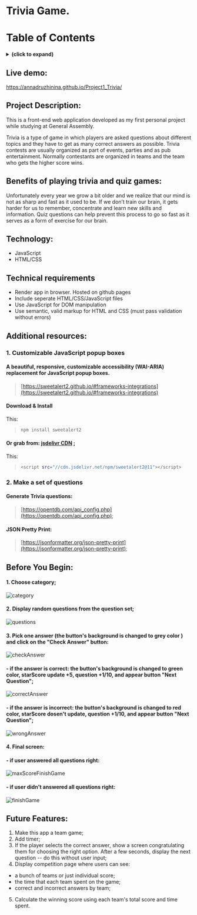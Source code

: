 # Trivia Game.

# Table of Contents

<details>
<summary><b>(click to expand)</b></summary>
<!-- MarkdownTOC -->
  
1. [Live demo](#liveDemo)
1. [Project Description](#description)
1. [Benefits of playing trivia and quiz games](#benefits)
1. [Technology](#technology)  
1. [Technical Requirements](#technicalRequirements)
1. [Technologies Used](#technologiesUsed)  
1. [Additional resources](#resources)
1. [Download Install](#downloadInstall)

<!-- /MarkdownTOC -->
</details>

<a id="liveDemo"></a>

## Live demo:

https://annadruzhinina.github.io/Project1_Trivia/

<a id="description"></a>

## Project Description:

This is a front-end web application developed as my first personal project while studying at General
Assembly.

Trivia is a type of game in which players are asked questions about different topics and they have to get as many correct answers as possible. Trivia contests are usually organized as part of events, parties and as pub entertainment. Normally contestants are organized in teams and the team who gets the higher score wins.

<a id="benefits"></a>

## Benefits of playing trivia and quiz games:

Unfortunately every year we grow a bit older and we realize that our mind is not as sharp and fast as it used to be. If we don’t train our brain, it gets harder for us to remember, concentrate and learn new skills and information.
Quiz questions can help prevent this process to go so fast as it serves as a form of exercise for our brain.

<a id="technology"></a>

## Technology:

- JavaScript
- HTML/CSS

<a id="technicalRequirements"></a>

## Technical requirements

- Render app in browser. Hosted on github pages
- Include seperate HTML/CSS/JavaScript files
- Use JavaScript for DOM manipulation
- Use semantic, valid markup for HTML and CSS (must pass validation without errors)

<a id="technologiesUsed"></a>

<a id="resources"></a>

## Additional resources:

### 1. Customizable JavaScript popup boxes

#### A beautiful, responsive, customizable accessibility (WAI-ARIA) replacement for JavaScript popup boxes.

> [https://sweetalert2.github.io/#frameworks-integrations](https://sweetalert2.github.io/#frameworks-integrations)

#### Download & Install

This:

> ```bash
> npm install sweetalert2
> ```

#### Or grab from: [jsdelivr CDN](https://www.jsdelivr.com/package/npm/sweetalert2) ;

This:

> ```bash
> <script src="//cdn.jsdelivr.net/npm/sweetalert2@11"></script>
> ```

### 2. Make a set of questions

#### Generate Trivia questions:

> [https://opentdb.com/api_config.php](https://opentdb.com/api_config.php);

#### JSON Pretty Print:

> [https://jsonformatter.org/json-pretty-print](https://jsonformatter.org/json-pretty-print);

## Before You Begin:

#### 1. Choose category;

![category](src/choose_category.jpg)<br>

#### 2. Display random questions from the question set;<br>

![questions](src/question.jpg)<br>

#### 3. Pick one answer (the button's background is changed to grey color ) and click on the "Check Answer" button:<br>

![checkAnswer](src/selected_question.jpg)<br>

#### - if the answer is correct: the button's background is changed to green color, starScore update +5, question +1/10, and appear button "Next Question";<br>

![correctAnswer](src/right_answer.jpg)<br>

#### - if the answer is incorrect: the button's background is changed to red color, starScore dosen't update, question +1/10, and appear button "Next Question";<br>

![wrongAnswer](src/wrong_answer.jpg)<br>

#### 4. Final screen:<br>

#### - if user answered all questions right:

![maxScoreFinishGame](src/quiz_complete_maxScore.jpg)

#### - if user didn't answered all questions right:<br>

![finishGame](src/quiz_complete.jpg)<br>

## Future Features:

1. Make this app a team game;
2. Add timer;
3. If the player selects the correct answer, show a screen congratulating them for choosing the right option. After a few seconds, display the next question -- do this without user input;
4. Display competition page where users can see:

- a bunch of teams or just individual score;
- the time that each team spent on the game;
- correct and incorrect answers by team;

5. Calculate the winning score using each team's total score and time spent.
